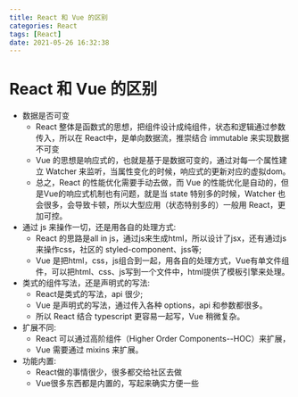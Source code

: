 ```yaml
---
title: React 和 Vue 的区别
categories: React
tags: [React]
date: 2021-05-26 16:32:38
---
```


# React 和 Vue 的区别

* 数据是否可变
  * React 整体是函数式的思想，把组件设计成纯组件，状态和逻辑通过参数传入，所以在 React中，是单向数据流，推崇结合 immutable 来实现数据不可变
  * Vue 的思想是响应式的，也就是基于是数据可变的，通过对每一个属性建立 Watcher 来监听，当属性变化的时候，响应式的更新对应的虚拟dom。
  * 总之，React 的性能优化需要手动去做，而 Vue 的性能优化是自动的，但是Vue的响应式机制也有问题，就是当 state 特别多的时候，Watcher 也会很多，会导致卡顿，所以大型应用（状态特别多的）一般用 React，更加可控。
* 通过 js 来操作一切，还是用各自的处理方式: 
  * React 的思路是all in js，通过js来生成html，所以设计了jsx，还有通过js来操作css，社区的 styled-component、jss等; 
  * Vue 是把html，css，js组合到一起，用各自的处理方式，Vue有单文件组件，可以把html、css、js写到一个文件中，html提供了模板引擎来处理。
* 类式的组件写法，还是声明式的写法: 
  * React是类式的写法，api 很少; 
  * Vue 是声明式的写法，通过传入各种 options，api 和参数都很多。
  * 所以 React 结合 typescript 更容易一起写，Vue 稍微复杂。
* 扩展不同: 
  * React 可以通过高阶组件（Higher Order Components--HOC）来扩展，
  * Vue 需要通过 mixins 来扩展。
* 功能内置: 
  * React做的事情很少，很多都交给社区去做
  * Vue很多东西都是内置的，写起来确实方便一些